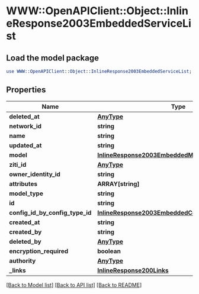 # WWW::OpenAPIClient::Object::InlineResponse2003EmbeddedServiceList

## Load the model package
```perl
use WWW::OpenAPIClient::Object::InlineResponse2003EmbeddedServiceList;
```

## Properties
Name | Type | Description | Notes
------------ | ------------- | ------------- | -------------
**deleted_at** | [**AnyType**](.md) |  | 
**network_id** | **string** |  | 
**name** | **string** |  | 
**updated_at** | **string** |  | 
**model** | [**InlineResponse2003EmbeddedModel**](InlineResponse2003EmbeddedModel.md) |  | 
**ziti_id** | [**AnyType**](.md) |  | 
**owner_identity_id** | **string** |  | 
**attributes** | **ARRAY[string]** |  | 
**model_type** | **string** |  | 
**id** | **string** |  | 
**config_id_by_config_type_id** | [**InlineResponse2003EmbeddedConfigIdByConfigTypeId**](InlineResponse2003EmbeddedConfigIdByConfigTypeId.md) |  | 
**created_at** | **string** |  | 
**created_by** | **string** |  | 
**deleted_by** | [**AnyType**](.md) |  | 
**encryption_required** | **boolean** |  | 
**authority** | [**AnyType**](.md) |  | 
**_links** | [**InlineResponse200Links**](InlineResponse200Links.md) |  | 

[[Back to Model list]](../README.md#documentation-for-models) [[Back to API list]](../README.md#documentation-for-api-endpoints) [[Back to README]](../README.md)


